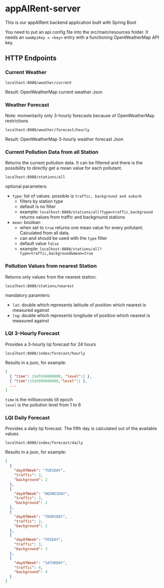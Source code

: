 # appAIRent-server
This is our appAIRent backend application built with Spring Boot

You need to put an api.config file into the src/main/resources folder. 
It needs an `owmApiKey = <key>` entry with a functioning OpenWeatherMap API key.

##  HTTP Endpoints

### Current Weather

```localhost:8080/weather/current```

Result: OpenWeatherMap current weather Json
 
### Weather Forecast

Note: momentarily only 3-hourly forecasts because of OpenWeatherMap restrictions

`localhost:8080/weather/forecast/hourly`

Result: OpenWeatherMap 3-hourly weather forecast Json

### Current Pollution Data from all Station

Returns the current pollution data. 
It can be filtered and there is the possibility to directly get a mean value for
 each pollutant.

`localhost:8080/stations/all`

optional parameters:

- `type`: list of values. possible is `traffic, background and suburb`
  - filters by station type
  - default is no filter
  - example: `localhost:8080/stations/all?type=traffic,background`  
  returns values from traffic and background stations 
- `mean`: boolean
  - when set to `true` returns one mean value for every pollutant. Calculated from all data.
  - can and should be used with the `type` filter
  - default value `false`
  - example: `localhost:8080/stations/all?type=traffic,background&mean=true`

### Pollution Values from nearest Station 

Returns only values from the nearest station.

`localhost:8080/stations/nearest`

 mandatory paramters:
 
 - `lat`: double which represents latitude of position which nearest is measured against
 - `lng`: double which represents longitude of position which nearest is measured against

### LQI 3-Hourly Forecast

Provides a 3-hourly lqi forecast for 24 hours

`localhost:8080/index/forecast/hourly`

Results in a json, for example:
```json
[
  { "time": 1545598800000, "level":2 },
  { "time":1545609600000,"level":1 },
  ...
]
```

`time` is the milliseconds till epoch  
`level` is the pollution level from 1 to 6

### LQI Daily Forecast

Provides a daily lqi forecast. The fifth day is calculated out of the available values

`localhost:8080/index/forecast/daily`

Results in a json, for example:
```json
[
  {
    "dayOfWeek": "TUESDAY",
    "traffic": 2,
    "background": 2
  },
  {
    "dayOfWeek": "WEDNESDAY",
    "traffic": 3,
    "background": 2
  },
  {
    "dayOfWeek": "THURSDAY",
    "traffic": 2,
    "background": 2
  },
  {
    "dayOfWeek": "FRIDAY",
    "traffic": 3,
    "background": 3
  },
  {
    "dayOfWeek": "SATURDAY",
    "traffic": 4,
    "background": 4
  }
]
```